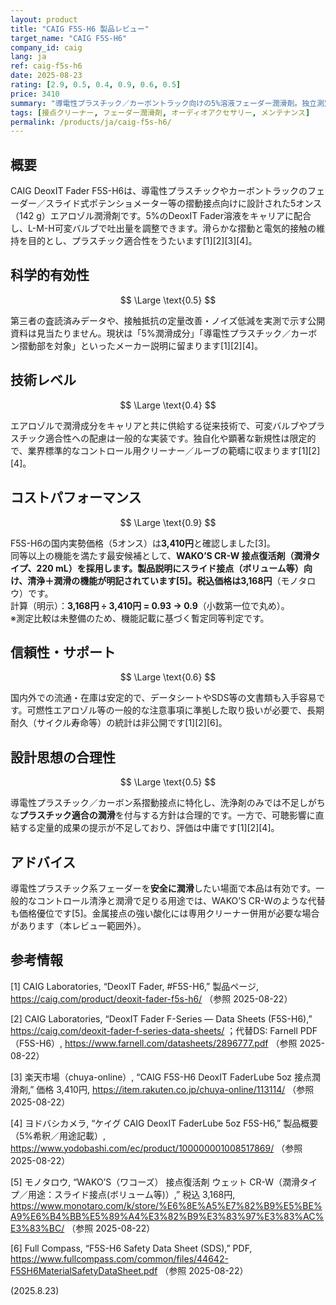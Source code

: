 ```yaml
---
layout: product
title: "CAIG F5S-H6 製品レビュー"
target_name: "CAIG F5S-H6"
company_id: caig
lang: ja
ref: caig-f5s-h6
date: 2025-08-23
rating: [2.9, 0.5, 0.4, 0.9, 0.6, 0.5]
price: 3410
summary: "導電性プラスチック／カーボントラック向けの5%溶液フェーダー潤滑剤。独立測定は限定的だが、一般的なコントロール用クリーナーとおおむね同程度の価格感です"
tags: [接点クリーナー, フェーダー潤滑剤, オーディオアクセサリー, メンテナンス]
permalink: /products/ja/caig-f5s-h6/
---
```


## 概要

CAIG DeoxIT Fader F5S-H6は、導電性プラスチックやカーボントラックのフェーダー／スライド式ポテンショメーター等の摺動接点向けに設計された5オンス（142 g）エアロゾル潤滑剤です。5%のDeoxIT Fader溶液をキャリアに配合し、L-M-H可変バルブで吐出量を調整できます。滑らかな摺動と電気的接触の維持を目的とし、プラスチック適合性をうたいます[1][2][3][4]。

## 科学的有効性

$$ \Large \text{0.5} $$

第三者の査読済みデータや、接触抵抗の定量改善・ノイズ低減を実測で示す公開資料は見当たりません。現状は「5%潤滑成分」「導電性プラスチック／カーボン摺動部を対象」といったメーカー説明に留まります[1][2][4]。

## 技術レベル

$$ \Large \text{0.4} $$

エアロゾルで潤滑成分をキャリアと共に供給する従来技術で、可変バルブやプラスチック適合性への配慮は一般的な実装です。独自化や顕著な新規性は限定的で、業界標準的なコントロール用クリーナー／ルーブの範疇に収まります[1][2][4]。

## コストパフォーマンス

$$ \Large \text{0.9} $$

F5S-H6の国内実勢価格（5オンス）は**3,410円**と確認しました[3]。  
同等以上の機能を満たす最安候補として、**WAKO’S CR-W 接点復活剤（潤滑タイプ、220 mL）**を採用します。製品説明に**スライド接点（ボリューム等）**向け、清浄＋潤滑の機能が明記されています[5]。税込価格は**3,168円**（モノタロウ）です。  
計算（明示）：**3,168円 ÷ 3,410円 = 0.93 → 0.9**（小数第一位で丸め）。  
※測定比較は未整備のため、機能記載に基づく暫定同等判定です。

## 信頼性・サポート

$$ \Large \text{0.6} $$

国内外での流通・在庫は安定的で、データシートやSDS等の文書類も入手容易です。可燃性エアロゾル等の一般的な注意事項に準拠した取り扱いが必要で、長期耐久（サイクル寿命等）の統計は非公開です[1][2][6]。

## 設計思想の合理性

$$ \Large \text{0.5} $$

導電性プラスチック／カーボン系摺動接点に特化し、洗浄剤のみでは不足しがちな**プラスチック適合の潤滑**を付与する方針は合理的です。一方で、可聴影響に直結する定量的成果の提示が不足しており、評価は中庸です[1][2][4]。

## アドバイス

導電性プラスチック系フェーダーを**安全に潤滑**したい場面で本品は有効です。一般的なコントロール清浄と潤滑で足りる用途では、WAKO’S CR-Wのような代替も価格優位です[5]。金属接点の強い酸化には専用クリーナー併用が必要な場合があります（本レビュー範囲外）。

## 参考情報

[1] CAIG Laboratories, “DeoxIT Fader, #F5S-H6,” 製品ページ, https://caig.com/product/deoxit-fader-f5s-h6/ （参照 2025-08-22）

[2] CAIG Laboratories, “DeoxIT Fader F-Series — Data Sheets (F5S-H6),” https://caig.com/deoxit-fader-f-series-data-sheets/ ；代替DS: Farnell PDF（F5S-H6）, https://www.farnell.com/datasheets/2896777.pdf （参照 2025-08-22）

[3] 楽天市場（chuya-online）, “CAIG F5S-H6 DeoxIT FaderLube 5oz 接点潤滑剤,” 価格 3,410円, https://item.rakuten.co.jp/chuya-online/113114/ （参照 2025-08-22）

[4] ヨドバシカメラ, “ケイグ CAIG DeoxIT FaderLube 5oz F5S-H6,” 製品概要（5%希釈／用途記載）, https://www.yodobashi.com/ec/product/100000001008517869/ （参照 2025-08-22）

[5] モノタロウ, “WAKO’S（ワコーズ） 接点復活剤 ウェット CR-W（潤滑タイプ／用途：スライド接点(ボリューム等)）,” 税込 3,168円, https://www.monotaro.com/k/store/%E6%8E%A5%E7%82%B9%E5%BE%A9%E6%B4%BB%E5%89%A4%E3%82%B9%E3%83%97%E3%83%AC%E3%83%BC/ （参照 2025-08-22）

[6] Full Compass, “F5S-H6 Safety Data Sheet (SDS),” PDF, https://www.fullcompass.com/common/files/44642-F5SH6MaterialSafetyDataSheet.pdf （参照 2025-08-22）

(2025.8.23)

